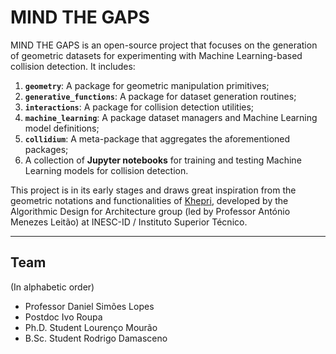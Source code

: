 # MIND THE GAPS

MIND THE GAPS is an open-source project that focuses on the generation of geometric datasets for experimenting with Machine Learning-based collision detection. It includes:

1. **`geometry`**: A package for geometric manipulation primitives;
2. **`generative_functions`**: A package for dataset generation routines;
3. **`interactions`**: A package for collision detection utilities;
4. **`machine_learning`**: A package dataset managers and Machine Learning model definitions;
5. **`collidium`**: A meta-package that aggregates the aforementioned packages;
6. A collection of **Jupyter notebooks** for training and testing Machine Learning models for collision detection.

This project is in its early stages and draws great inspiration from the geometric notations and functionalities of [Khepri](https://algorithmicdesign.github.io/tools/khepri.html), developed by the Algorithmic Design for Architecture group (led by Professor António Menezes Leitão) at INESC-ID / Instituto Superior Técnico.

---

## Team
(In alphabetic order)

- Professor Daniel Simões Lopes
- Postdoc Ivo Roupa
- Ph.D. Student Lourenço Mourão
- B.Sc. Student Rodrigo Damasceno

